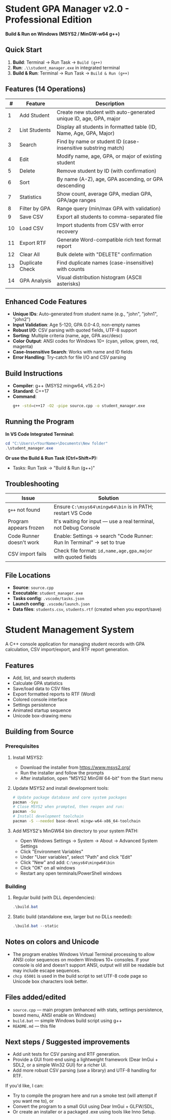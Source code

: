 Student GPA Manager v2.0 - Professional Edition
================================================

**Build & Run on Windows (MSYS2 / MinGW-w64 g++)**

Quick Start
-----------
1. **Build**: Terminal → Run Task → `Build (g++)`
2. **Run**: `.\\student_manager.exe` in integrated terminal
3. **Build & Run**: Terminal → Run Task → `Build & Run (g++)`

Features (14 Operations)
------------------------
| # | Feature | Description |
|---|---------|-------------|
| 1 | Add Student | Create new student with auto-generated unique ID, age, GPA, major |
| 2 | List Students | Display all students in formatted table (ID, Name, Age, GPA, Major) |
| 3 | Search | Find by name or student ID (case-insensitive substring match) |
| 4 | Edit | Modify name, age, GPA, or major of existing student |
| 5 | Delete | Remove student by ID (with confirmation) |
| 6 | Sort | By name (A-Z), age, GPA ascending, or GPA descending |
| 7 | Statistics | Show count, average GPA, median GPA, GPA/age ranges |
| 8 | Filter by GPA | Range query (min/max GPA with validation) |
| 9 | Save CSV | Export all students to comma-separated file |
| 10 | Load CSV | Import students from CSV with error recovery |
| 11 | Export RTF | Generate Word-compatible rich text format report |
| 12 | Clear All | Bulk delete with "DELETE" confirmation |
| 13 | Duplicate Check | Find duplicate names (case-insensitive) with counts |
| 14 | GPA Analysis | Visual distribution histogram (ASCII asterisks) |

Enhanced Code Features
----------------------
- **Unique IDs**: Auto-generated from student name (e.g., "john", "john1", "john2")
- **Input Validation**: Age 5-120, GPA 0.0-4.0, non-empty names
- **Robust I/O**: CSV parsing with quoted fields, UTF-8 support
- **Sorting**: Multiple criteria (name, age, GPA asc/desc)
- **Color Output**: ANSI codes for Windows 10+ (cyan, yellow, green, red, magenta)
- **Case-Insensitive Search**: Works with name and ID fields
- **Error Handling**: Try-catch for file I/O and CSV parsing

Build Instructions
-------------------
- **Compiler**: g++ (MSYS2 mingw64, v15.2.0+)
- **Standard**: C++17
- **Command**: 
  ```bash
  g++ -std=c++17 -O2 -pipe source.cpp -o student_manager.exe
  ```

Running the Program
-------------------
**In VS Code Integrated Terminal:**
```powershell
cd "C:\Users\<YourName>\Documents\New folder"
.\student_manager.exe
```

**Or use the Build & Run Task (Ctrl+Shift+P):**
- Tasks: Run Task → "Build & Run (g++)"

Troubleshooting
---------------
| Issue | Solution |
|-------|----------|
| `g++` not found | Ensure `C:\msys64\mingw64\bin` is in PATH; restart VS Code |
| Program appears frozen | It's waiting for input — use a real terminal, not Debug Console |
| Code Runner doesn't work | Enable: Settings → search "Code Runner: Run In Terminal" → set to true |
| CSV import fails | Check file format: `id,name,age,gpa,major` with quoted fields |

File Locations
--------------
- **Source**: `source.cpp`
- **Executable**: `student_manager.exe`
- **Tasks config**: `.vscode/tasks.json`
- **Launch config**: `.vscode/launch.json`
- **Data files**: `students.csv`, `students.rtf` (created when you export/save)
# Student Management System

A C++ console application for managing student records with GPA calculation, CSV import/export, and RTF report generation.

## Features

- Add, list, and search students
- Calculate GPA statistics
- Save/load data to CSV files
- Export formatted reports to RTF (Word)
- Colored console interface
- Settings persistence
- Animated startup sequence
- Unicode box-drawing menu

## Building from Source

### Prerequisites

1. Install MSYS2:
   - Download the installer from https://www.msys2.org/
   - Run the installer and follow the prompts
   - After installation, open "MSYS2 MinGW 64-bit" from the Start menu

2. Update MSYS2 and install development tools:
   ```bash
   # Update package database and core system packages
   pacman -Syu
   # Close MSYS2 when prompted, then reopen and run:
   pacman -Su
   # Install development toolchain
   pacman -S --needed base-devel mingw-w64-x86_64-toolchain
   ```

3. Add MSYS2's MinGW64 bin directory to your system PATH:
   - Open Windows Settings → System → About → Advanced System Settings
   - Click "Environment Variables"
   - Under "User variables", select "Path" and click "Edit"
   - Click "New" and add: `C:\msys64\mingw64\bin`
   - Click "OK" on all windows
   - Restart any open terminals/PowerShell windows

### Building

1. Regular build (with DLL dependencies):
   ```powershell
   .\build.bat
   ```

2. Static build (standalone exe, larger but no DLLs needed):
   ```powershell
   .\build.bat --static
   ```

Notes on colors and Unicode
--------------------------
- The program enables Windows Virtual Terminal processing to allow ANSI color sequences on modern Windows 10+ consoles. If your console is old and doesn't support ANSI, output will still be readable but may include escape sequences.
- `chcp 65001` is used in the build script to set UTF-8 code page so Unicode box characters look better.

Files added/edited
------------------
- `source.cpp` — main program (enhanced with stats, settings persistence, boxed menu, ANSI enable on Windows)
- `build.bat` — simple Windows build script using g++
- `README.md` — this file

Next steps / Suggested improvements
----------------------------------
- Add unit tests for CSV parsing and RTF generation.
- Provide a GUI front-end using a lightweight framework (Dear ImGui + SDL2, or a simple Win32 GUI) for a richer UI.
- Add more robust CSV parsing (use a library) and UTF-8 handling for RTF.

If you'd like, I can:
- Try to compile the program here and run a smoke test (will attempt if you want me to), or
- Convert the program to a small GUI using Dear ImGui + GLFW/SDL,
- Or create an installer or a packaged .exe using tools like Inno Setup.

